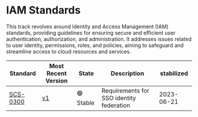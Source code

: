 # IAM Standards

This track revolves around Identity and Access Management (IAM) standards, providing guidelines for ensuring secure and efficient user authentication, authorization, and administration. It addresses issues related to user identity, permissions, roles, and policies, aiming to safeguard and streamline access to cloud resources and services.

| Standard                        | Most Recent Version                                                   | State     | Description                              | stabilized |
| ------------------------------- | --------------------------------------------------------------------- | --------- | ---------------------------------------- | ---------- |
| [SCS-0300](/standards/scs-0300) | [v1](/standards/scs-0300-v1-requirements-for-sso-identity-federation) | 🟢 Stable | Requirements for SSO identity federation | 2023-06-21 |
